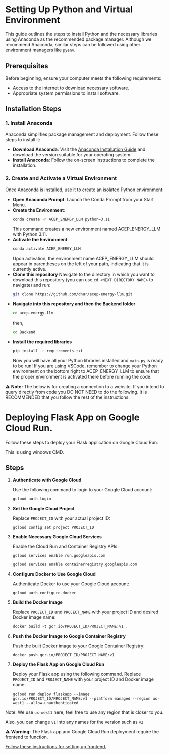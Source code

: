 # Setting Up Python and Virtual Environment

This guide outlines the steps to install Python and the necessary libraries using Anaconda as the recommended package manager. Although we recommend Anaconda, similar steps can be followed using other environment managers like `pyenv`.

## Prerequisites

Before beginning, ensure your computer meets the following requirements:
- Access to the internet to download necessary software.
- Appropriate system permissions to install software.

## Installation Steps

### 1. Install Anaconda

Anaconda simplifies package management and deployment. Follow these steps to install it:

- **Download Anaconda**: Visit the [Anaconda Installation Guide](https://docs.anaconda.com/free/anaconda/install/index.html) and download the version suitable for your operating system.
- **Install Anaconda**: Follow the on-screen instructions to complete the installation.

### 2. Create and Activate a Virtual Environment

Once Anaconda is installed, use it to create an isolated Python environment:

- **Open Anaconda Prompt**: Launch the Conda Prompt from your Start Menu.
- **Create the Environment**:
  ```bash
  conda create -n ACEP_ENERGY_LLM python=3.11
  ```
  This command creates a new environment named ACEP_ENERGY_LLM with Python 3.11.
- **Activate the Environment**:
  ```bash
  conda activate ACEP_ENERGY_LLM
  ```
  Upon activation, the environment name ACEP_ENERGY_LLM should appear in parentheses on the left of your path, indicating that it is currently active.
- **Clone this repository**
  Navigate to the directory in which you want to download this repository (you can use `cd <NEXT DIRECTORY NAME>` to navigate) and run:
  ```bash
  git clone https://github.com/dnur/acep-energy-llm.git
  ```
- **Navigate into this repository and then the Backend folder**
  ```bash
  cd acep-energy-llm
  ```
  then,
  ```bash
  cd Backend
  ```
- **Install the required libraries**
  ```bash
  pip install -r requirements.txt
  ```
  Now you will have all your Python libraries installed and `main.py` is ready to be run! If you are using VSCode, remember to change your Python environment on the bottom right to ACEP_ENERGY_LLM to ensure that the proper environment is activated there before running the code.

:warning: **Note:** The below is for creating a connection to a website. If you intend to query directly from code you DO NOT NEED to do the following. It is RECOMMENDED that you follow the rest of the instructions.

<!DOCTYPE html>
<html>
<head>
    <h1>Deploying Flask App on Google Cloud Run.</h1>
</head>
<body>
    <p>Follow these steps to deploy your Flask application on Google Cloud Run. </p>
    <p>This is using windows CMD.</p>
    <h2>Steps</h2>
    <ol>
        <li>
            <strong>Authenticate with Google Cloud</strong>
            <p>Use the following command to login to your Google Cloud account:</p>
            <pre><code>gcloud auth login</code></pre>
        </li>
        <li>
            <strong>Set the Google Cloud Project</strong>
            <p>Replace <code>PROJECT_ID</code> with your actual project ID:</p>
            <pre><code>gcloud config set project PROJECT_ID</code></pre>
        </li>
        <li>
            <strong>Enable Necessary Google Cloud Services</strong>
            <p>Enable the Cloud Run and Container Registry APIs:</p>
            <pre><code>gcloud services enable run.googleapis.com</code></pre>
            <pre><code>gcloud services enable containerregistry.googleapis.com</code></pre>
        </li>
        <li>
            <strong>Configure Docker to Use Google Cloud</strong>
            <p>Authenticate Docker to use your Google Cloud account:</p>
            <pre><code>gcloud auth configure-docker</code></pre>
        </li>
        <li>
            <strong>Build the Docker Image</strong>
            <p>Replace <code>PROJECT_ID</code> and <code>PROJECT_NAME</code> with your project ID and desired Docker image name:</p>
            <pre><code>docker build -t gcr.io/PROJECT_ID/PROJECT_NAME:v1 .</code></pre>
        </li>
        <li>
            <strong>Push the Docker Image to Google Container Registry</strong>
            <p>Push the built Docker image to your Google Container Registry:</p>
            <pre><code>docker push gcr.io/PROJECT_ID/PROJECT_NAME:v1</code></pre>
        </li>
        <li>
            <strong>Deploy the Flask App on Google Cloud Run</strong>
            <p>Deploy your Flask app using the following command. Replace <code>PROJECT_ID</code> and <code>PROJECT_NAME</code> with your project ID and Docker image name:</p>
            <pre><code>gcloud run deploy flaskapp --image gcr.io/PROJECT_ID/PROJECT_NAME:v1 --platform managed --region us-west1 --allow-unauthenticated</code></pre>
        </li>
    </ol>
    <p>Note: We use <code>us-west1</code> here; feel free to use any region that is closer to you.</p>
    <p>Also, you can change <code>v1</code> into any names for the version such as <code>v2</code></p>
</body>
</html>

:warning: **Warning:** The Flask app and Google Cloud Run deployment require the frontend to function.

[Follow these instructions for setting up frontend.](../Frontend/README.md)